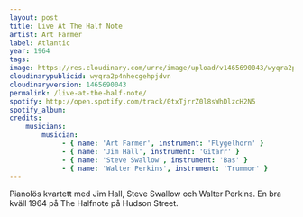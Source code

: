 ```yaml
---
layout: post
title: Live At The Half Note
artist: Art Farmer
label: Atlantic
year: 1964
tags: 
image: https://res.cloudinary.com/urre/image/upload/v1465690043/wyqra2p4nhecgehpjdvn.jpg
cloudinarypublicid: wyqra2p4nhecgehpjdvn
cloudinaryversion: 1465690043
permalink: /live-at-the-half-note/
spotify: http://open.spotify.com/track/0txTjrrZ0l8sWhDlzcH2N5
spotify_album: 
credits:
    musicians:
        musician:
             - { name: 'Art Farmer', instrument: 'Flygelhorn' }
             - { name: 'Jim Hall', instrument: 'Gitarr' }
             - { name: 'Steve Swallow', instrument: 'Bas' }
             - { name: 'Walter Perkins', instrument: 'Trummor' }
---
```


Pianolös kvartett med Jim Hall, Steve Swallow och Walter Perkins. En bra kväll 1964 på The Halfnote på Hudson Street.